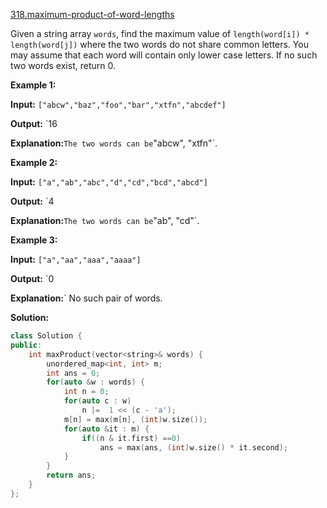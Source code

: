 [318.maximum-product-of-word-lengths](https://leetcode.com/problems/maximum-product-of-word-lengths/)  

Given a string array `words`, find the maximum value of `length(word[i]) * length(word[j])` where the two words do not share common letters. You may assume that each word will contain only lower case letters. If no such two words exist, return 0.

**Example 1:**

  
**Input:** `["abcw","baz","foo","bar","xtfn","abcdef"]`
  
**Output:** `16 
  
**Explanation:**` The two words can be `"abcw", "xtfn"`.

**Example 2:**

  
**Input:** `["a","ab","abc","d","cd","bcd","abcd"]`
  
**Output:** `4 
  
**Explanation:**` The two words can be `"ab", "cd"`.

**Example 3:**

  
**Input:** `["a","aa","aaa","aaaa"]`
  
**Output:** `0 
  
**Explanation:**` No such pair of words.  



**Solution:**  

```cpp
class Solution {
public:
    int maxProduct(vector<string>& words) {
        unordered_map<int, int> m;
        int ans = 0;
        for(auto &w : words) {
            int n = 0;
            for(auto c : w) 
                n |=  1 << (c - 'a');
            m[n] = max(m[n], (int)w.size());
            for(auto &it : m) {
                if((n & it.first) ==0)
                    ans = max(ans, (int)w.size() * it.second);
            }
        }
        return ans;
    }
};
```
      